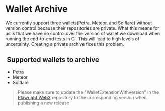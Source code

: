 # Wallet Archive

We currently support three wallets(Petra, Meteor, and Solflare) without version control because their repositories are private. What this means for us is that we have no control over the version of wallet we download when running the end-to-end tests in CI. This will lead to high levels of uncertainty. Creating a private archive fixes this problem.

##  Supported wallets to archive

- Petra
- Meteor
- Solflare

> Please make sure to update the "WalletExtensionWithVersion" in the [Plawright Web3](https://github.com/TruFin-io/playwright-web3) repository to the corresponding version when publishing a new release
